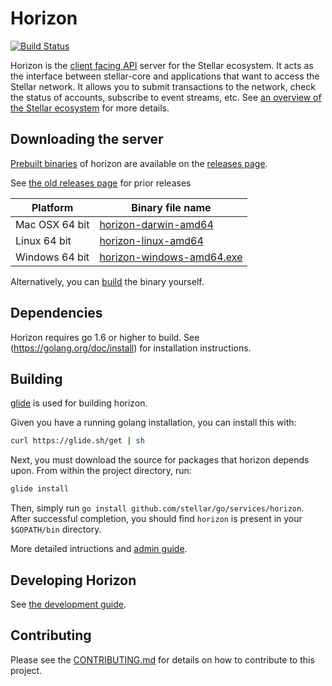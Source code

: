 # Horizon
[![Build Status](https://travis-ci.org/stellar/horizon.svg?branch=master)](https://travis-ci.org/stellar/horizon)

Horizon is the [client facing API](/docs) server for the Stellar ecosystem.  It acts as the interface between stellar-core and applications that want to access the Stellar network. It allows you to submit transactions to the network, check the status of accounts, subscribe to event streams, etc. See [an overview of the Stellar ecosystem](https://www.stellar.org/developers/guides/get-started/) for more details.

## Downloading the server
[Prebuilt binaries](https://github.com/stellar/go/releases) of horizon are available on the 
[releases page](https://github.com/stellar/go/releases).

See [the old releases page](https://github.com/stellar/horizon/releases) for prior releases

| Platform       | Binary file name                                                                         |
|----------------|------------------------------------------------------------------------------------------|
| Mac OSX 64 bit | [horizon-darwin-amd64](https://github.com/stellar/go/releases/download/v0.11.0/horizon-v0.11.0-darwin-amd64.tar.gz)      |
| Linux 64 bit   | [horizon-linux-amd64](https://github.com/stellar/go/releases/download/v0.11.0/horizon-v0.11.0-linux-amd64.tar.gz)       |
| Windows 64 bit | [horizon-windows-amd64.exe](https://github.com/stellar/go/releases/download/v0.11.0/horizon-v0.11.0-windows-amd64.zip) |

Alternatively, you can [build](#building) the binary yourself.

## Dependencies

Horizon requires go 1.6 or higher to build. See (https://golang.org/doc/install) for installation instructions.

## Building

[glide](https://glide.sh/) is used for building horizon.

Given you have a running golang installation, you can install this with:

```bash
curl https://glide.sh/get | sh
```

Next, you must download the source for packages that horizon depends upon.  From within the project directory, run:

```bash
glide install
```

Then, simply run `go install github.com/stellar/go/services/horizon`.  After successful
completion, you should find `horizon` is present in your `$GOPATH/bin` directory.

More detailed intructions and [admin guide](internal/docs/reference/admin.md). 

## Developing Horizon

See [the development guide](internal/docs/developing.md).

## Contributing
Please see the [CONTRIBUTING.md](./CONTRIBUTING.md) for details on how to contribute to this project.
